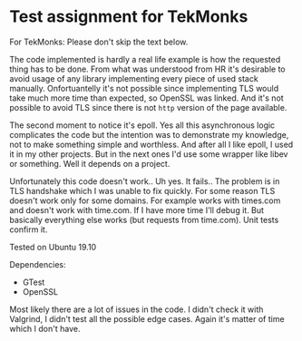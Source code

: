 Test assignment for TekMonks
======

For TekMonks: Please don't skip the text below.

The code implemented is hardly a real life example is how the requested thing has to be done. From what was understood from HR it's desirable to avoid usage of any library implementing every piece of used stack manually. Onfortuantelly it's not possible since implementing TLS would take much more time than expected, so OpenSSL was linked. And it's not possible to avoid TLS since there is not `http` version of the page available.

The second moment to notice it's epoll. Yes all this asynchronous logic complicates the code but the intention was to demonstrate my knowledge, not to make something simple and worthless. And after all I like epoll, I used it in my other projects. But in the next ones I'd use some wrapper like libev or something. Well it depends on a project.

Unfortunately this code doesn't work.. 
Uh yes. It fails.. The problem is in TLS handshake which I was unable to fix quickly. For some reason TLS doesn't work only for some domains. For example works with times.com and doesn't work with time.com. If I have more time I'll debug it.
But basically everything else works (but requests from time.com). Unit tests confirm it.

Tested on Ubuntu 19.10

Dependencies:

 * GTest
 * OpenSSL

Most likely there are a lot of issues in the code.  I didn't check it with Valgrind, I didn't test all the possible edge cases. Again it's matter of time which I don't have.
